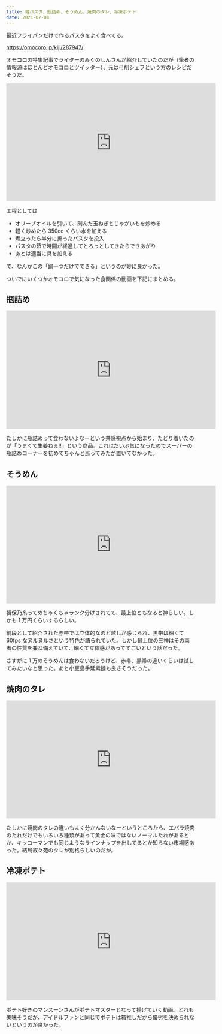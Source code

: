 ```yaml
---
title: 雑パスタ、瓶詰め、そうめん、焼肉のタレ、冷凍ポテト
date: 2021-07-04
---
```


最近フライパンだけで作るパスタをよく食べてる。

https://omocoro.jp/kiji/287947/

オモコロの特集記事でライターのみくのしんさんが紹介していたのだが（筆者の情報源はほとんどオモコロとツイッター）、元は弓削シェフという方のレシピだそうだ。

<iframe width="560" height="315" src="https://www.youtube.com/embed/X4tQapDcRN8" title="YouTube video player" frameborder="0" allow="accelerometer; autoplay; clipboard-write; encrypted-media; gyroscope; picture-in-picture" allowfullscreen></iframe>

工程としては

- オリーブオイルを引いて、刻んだ玉ねぎとじゃがいもを炒める
- 軽く炒めたら 350cc くらい水を加える
- 煮立ったら半分に折ったパスタを投入
- パスタの茹で時間が経過してとろっとしてきたらできあがり
- あとは適当に具を加える

で、なんかこの「鍋一つだけでできる」というのが妙に良かった。

ついでにいくつかオモコロで気になった食関係の動画を下記にまとめる。

## 瓶詰め

<iframe width="560" height="315" src="https://www.youtube.com/embed/keUlDpBndG8" title="YouTube video player" frameborder="0" allow="accelerometer; autoplay; clipboard-write; encrypted-media; gyroscope; picture-in-picture" allowfullscreen></iframe>

たしかに瓶詰めって食わないよなーという共感視点から始まり、たどり着いたのが「うまくて生姜ねぇ‼」という商品。これはだいぶ気になったのでスーパーの瓶詰めコーナーを初めてちゃんと巡ってみたが置いてなかった。

## そうめん

<iframe width="560" height="315" src="https://www.youtube.com/embed/v9Thwrnpsws" title="YouTube video player" frameborder="0" allow="accelerometer; autoplay; clipboard-write; encrypted-media; gyroscope; picture-in-picture" allowfullscreen></iframe>

揖保乃糸ってめちゃくちゃランク分けされてて、最上位ともなると神らしい。しかも 1 万円くらいするらしい。

前段として紹介された赤帯では立体的なのど越しが感じられ、黒帯は細くて 60fps なヌルヌルさという特色が語られていた。しかし最上位の三神はその両者の性質を兼ね備えていて、細くて立体感があってすごいという話だった。

さすがに 1 万のそうめんは食わないだろうけど、赤帯、黒帯の違いくらいは試してみたいなと思った。あと小豆島手延素麺も良さそうだった。

## 焼肉のタレ

<iframe width="560" height="315" src="https://www.youtube.com/embed/PUnwE75GC9g" title="YouTube video player" frameborder="0" allow="accelerometer; autoplay; clipboard-write; encrypted-media; gyroscope; picture-in-picture" allowfullscreen></iframe>

たしかに焼肉のタレの違いもよく分かんないなーというところから、エバラ焼肉のたれだけでもいろいろ種類があって黄金の味ではないノーマルたれがあるとか、キッコーマンでも同じようなラインナップを出してるとか知らない市場感あった。結局叙々苑のタレが別格らしいのだが。

## 冷凍ポテト

<iframe width="560" height="315" src="https://www.youtube.com/embed/oSmWDekjCRo" title="YouTube video player" frameborder="0" allow="accelerometer; autoplay; clipboard-write; encrypted-media; gyroscope; picture-in-picture" allowfullscreen></iframe>

ポテト好きのマンスーンさんがポテトマスターとなって揚げていく動画。どれも美味そうだが、アイドルファンと同じでポテトは箱推しだから優劣を決められないというのが良かった。
